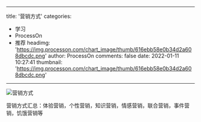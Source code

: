 
---
title: '营销方式'
categories: 
 - 学习
 - ProcessOn
 - 推荐
headimg: 'https://img.processon.com/chart_image/thumb/616ebb58e0b34d2a608dbcdc.png'
author: ProcessOn
comments: false
date: 2022-01-11 10:27:41
thumbnail: 'https://img.processon.com/chart_image/thumb/616ebb58e0b34d2a608dbcdc.png'
---

<div>   
<img class="thumb" alt="营销方式" src="https://img.processon.com/chart_image/thumb/616ebb58e0b34d2a608dbcdc.png" referrerpolicy="no-referrer">
<p>营销方式汇总：体验营销，个性营销，知识营销，情感营销，联合营销，事件营销，饥饿营销等</p>  
</div>
            